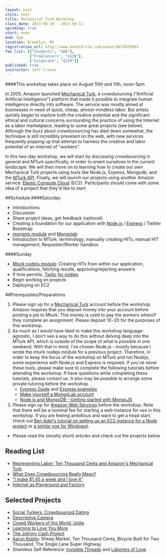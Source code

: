 ```yaml
---
layout: post
style: text
title: Mechanical Turk Workshop
class_date: 2013-08-10 - 2013-09-11
upcoming: true
start: noon
end: 5pm
location: Brooklyn, NY
registration_url: http://www.eventbrite.com/event/6678476503
fee_list: [["Students", "$60"],
           ["Freelancers", "$120"],
           ["Corporate", "$250"]]
published: true
instructor: Jeff Crouse
---
```


####This workshop takes place on August 10th and 11th, noon-5pm

In 2005, Amazon launched <a href="https://www.mturk.com/mturk/">Mechanical Turk</a>, a crowdsourcing ("Artificial Artificial Intelligence") platform that made it possible to integrate human intelligence directly into software. The service was mostly aimed at businesses in need of quick, cheap, almost-mindless labor. But artists quickly began to explore both the creative potential and the significant ethical and cultural concerns surrounding the practice of using the Internet as a labor marketplace, leading to some great projects (see below). Although the buzz about crowdosourcing has died down somewhat, the technique is still incredibly prevelant on the web, with new services frequently popping up that attempt to harness the creative and labor potential of an Internet of "workers".

In this two-day workshop, we will start by discussing crowdsourcing in general and MTurk specifically, in order to orient ourselves in the current landscape. We will then move on to learning how to create our own Mechanical Turk projects using tools like Node.js, Express, Mongodb, and the <a href="http://docs.aws.amazon.com/AWSMechTurk/latest/AWSMturkAPI/Welcome.html">MTurk API</a>. Finally, we will launch our projects using another Amazon service: <a href="http://aws.amazon.com/ec2/">Elastic Compute Cloud</a> (EC2). Participants should come with some idea of a project that they'd like to start.

##Schedule
####Saturday
	
* Introductions
* Discussion
* Share project ideas, get feedback (optional)
* Creating a foundation for our application with [Node.js](http://nodejs.org/) / [Express](http://expressjs.com/) / Twitter Bootstrap
* [mongojs module](https://github.com/gett/mongojs) and [Mongolab](https://mongolab.com/welcome/)
* Introduction to MTurk: terminology, manually creating HITs, manual HIT management, Requester/Worker Sandbox


####Sunday

* [Mturk nodejs module](https://github.com/jefftimesten/mturk): Creating HITs from within our application, qualifications, fetching results, approving/rejecting answers
* If time permits, <a href="http://www.twilio.com/">Twilio</a> <a href="http://twilio.github.io/twilio-node/">for nodejs</a>
* Begin working on projects
* Deploying on EC2

##Prerequisites/Preparations

1. Please sign up for a <a href="https://www.mturk.com/mturk/">Mechanical Turk</a> account before the workshop. Amazon requires that you deposit money into your account before posting a job to Mturk. This money is used to pay the workers when/if they complete an assignment. Please deposit $10-$20 for the purposes of this workshop.
1.  As much as I would have liked to make this workshop language-agnostic, I don't see a way to do this without delving deep into the MTurk API, which is outside of the scope of what is possible in one weekend. With that in mind, I've chosen Node.js - mostly because I wrote the mturk nodejs module for a previous project. Therefore, in order to keep the focus of the workshop on MTurk and not Nodejs, some experience with Node.js and Express is required. If you've never these tools, please make sure to complete the following tutorials before attending the workshop. If have questions while completing these tutorials, please contact us. It also may be possible to arrange some private tutoring before the workshop.
	* [Express Guide](http://expressjs.com/guide.html) and [Express examples](https://github.com/visionmedia/express/tree/master/examples)
	* [Make yourself a MongoLab account](https://mongolab.com/signup/)
	* [Node.js and MongoDB - Getting started with MongoJS](http://howtonode.org/node-js-and-mongodb-getting-started-with-mongojs)
3. Please sign up for [Amazon Web Services](http://aws.amazon.com/) before the workshop. Note that there will be a nominal fee for starting a web instance for use in this workshop. If you are feeling ambitious and want to get a head start, check out [Ben Adel's tutorial on setting up an EC2 instance for a Node project](http://www.bennadel.com/blog/2321-How-I-Got-Node-js-Running-On-A-Linux-Micro-Instance-Using-Amazon-EC2.htm) or [a similar one for Windows](http://iconof.com/blog/how-to-install-setup-node-js-on-amazon-aws-ec2-complete-guide/)).
* Please read the (mostly short) articles and check out the projects below

## Reading List

* [Representing Labor: Ten Thousand Cents and Amazon's Mechanical Turk](http://www.furtherfield.org/reviews/representing-labor-ten-thousand-cents-and-amazons-mechanical-turk)
* [What Does Crowdsourcing Really Mean?](http://www.wired.com/techbiz/media/news/2007/07/crowdsourcing)
* [&ldquo;I make $1.45 a week and I love it&rdquo;](http://www.salon.com/2006/07/24/turks_3/)
* [Internet as Playground and Factory](http://digitallabor.org/)

## Selected Projects

* [Social Turkers: Crowdsourced Dating](http://socialturkers.com/)
* [Descriptive Camera](http://mattrichardson.com/Descriptive-Camera/)
* [Crowd Workers of the World, Unite](http://www.crowdworkersoftheworldunite.com/)
* [Learning to Love You More](http://learningtoloveyoumore.com/)
* [The Johnny Cash Project](http://mashable.com/2010/10/27/johnny-cash-project/)
* [Aaron Koblin](http://www.aaronkoblin.com/): Sheep Market, Ten Thousand Cents, Bicycle Built for Two Thousand, The Single Lane Super Highway
* Shamless Self Reference: [Invisible Threads](http://www.jeffcrouse.info/project/invisible_threads.html) and [Laborers of Love](http://laborersoflove.com/)